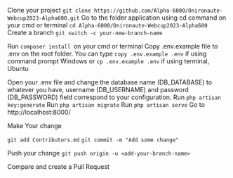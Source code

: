 Clone your project
`git clone https://github.com/Alpha-6000/Onironaute-Webcup2023-Alpha600.git`
Go to the folder application using cd command on your cmd or terminal
`cd Alpha-6000/Onironaute-Webcup2023-Alpha600`
Create a branch
`git switch -c your-new-branch-name`

Run `composer install `on your cmd or terminal
Copy .env.example file to .env on the root folder. You can type `copy .env.example .env` if using command prompt Windows or `cp .env.example .env` if using terminal, Ubuntu

Open your .env file and change the database name (DB_DATABASE) to whatever you have, username (DB_USERNAME) and password (DB_PASSWORD) field correspond to your configuration.
Run `php artisan key:generate`
Run `php artisan migrate`
Run `php artisan serve`
Go to http://localhost:8000/

Make Your change

`git add Contributors.md`
`git commit -m "Add some change"`

Push your change
`git push origin -u <add-your-branch-name>`

Compare and create a Pull Request
